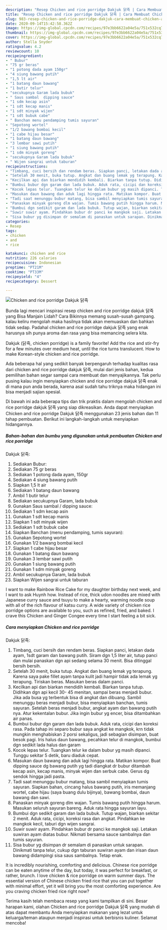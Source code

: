 ```yaml
---
description: "Resep Chicken and rice porridge Dakjuk 닭죽 | Cara Membuat Chicken and rice porridge Dakjuk 닭죽 Yang Lezat"
title: "Resep Chicken and rice porridge Dakjuk 닭죽 | Cara Membuat Chicken and rice porridge Dakjuk 닭죽 Yang Lezat"
slug: 983-resep-chicken-and-rice-porridge-dakjuk-cara-membuat-chicken-and-rice-porridge-dakjuk-yang-lezat
date: 2020-09-14T15:42:58.362Z
image: https://img-global.cpcdn.com/recipes/97e3bb6622a04e5a/751x532cq70/chicken-and-rice-porridge-dakjuk-닭죽-foto-resep-utama.jpg
thumbnail: https://img-global.cpcdn.com/recipes/97e3bb6622a04e5a/751x532cq70/chicken-and-rice-porridge-dakjuk-닭죽-foto-resep-utama.jpg
cover: https://img-global.cpcdn.com/recipes/97e3bb6622a04e5a/751x532cq70/chicken-and-rice-porridge-dakjuk-닭죽-foto-resep-utama.jpg
author: Stella Snyder
ratingvalue: 4.2
reviewcount: 10
recipeingredient:
- " Bubur"
- "75 gr beras"
- "1 potong dada ayam 150gr"
- "4 siung bawang putih"
- "1,5 lt air"
- "1 batang daun bawang"
- "1 butir telur"
- "secukupnya Garam lada bubuk"
- " Saus sambal  dipping sauce"
- "1 sdm kecap asin"
- "1 sdt kecap manis"
- "1 sdt minyak wijen"
- "1 sdt bubuk cabe"
- " Banchan menu pendamping tumis sayuran"
- "Sepotong wortel"
- "1/2 bawang bombai kecil"
- "1 cabe hijau besar"
- "1 batang daun bawang"
- "3 lembar sawi putih"
- "1 siung bawang putih"
- "1 sdm minyak goreng"
- "secukupnya Garam lada bubuk"
- " Wijen sangrai untuk taburan"
recipeinstructions:
- "Timbang, cuci bersih dan rendam beras. Siapkan panci, letakan dada ayam, 1sdt garam dan bawang putih. Siram dgn 1,5 liter air, tutup panci dan mulai panaskan dgn api sedang selama 30 menit. Bisa ditinggal bersih bersih."
- "Setelah 30 menit, buka tutup. Angkat dan buang lemak yg terapung. Karena saya pake fillet ayam tanpa kulit jadi hampir tidak ada lemak yg terapung. Tiriskan beras. Masukan beras dalam panci."
- "Kecilkan api dan biarkan mendidih kembali. Biarkan tanpa tutup. Didihkan dgn api kecil 30- 45 menitan, sampai beras menjadi bubur. Jika ada busa yg terbentuk bisa di angkat dan dibuang. Sambil menunggu beras menjadi bubur, bisa menyiapkan banchan, tumis sayuran. Setelah beras menjadi bubur, angkat ayam dan bawang putih nya. Atur kekentalan bubur. Jika ingin bubur yg encer, bisa ditambahkan air panas."
- "Bumbui bubur dgn garam dan lada bubuk. Aduk rata, cicipi dan koreksi rasa. Pada tahap ini separo bubur saya angkat ke mangkok, krn tidak mungkin menghabiskan 2 porsi sekaligus, jadi sebagian disimpan, buat besok pagi. Iris halus daun bawang, pecahkan telur di mangkok, bumbui dgn sedikit lada halus dan garam"
- "Kocok lepas telur. Tuangkan telur ke dalam bubur yg masih dipanci. Tunggu sekitar 5 detik, baru diaduk cepat."
- "Masukan daun bawang dan aduk lagi hingga rata. Matikan kompor. Buat dipping sauce dg bawang putih yg tadi diangkat dr bubur ditambah kecap asin, kecap manis, minyak wijen dan serbuk cabe. Gerus dg sendok hingga jadi pasta."
- "Tadi saat menunggu bubur matang, bisa sambil menyiapkan tumis sayuran. Siapkan bahan, cincang halus bawang putih, iris memanjang wortel, cabe hijau (saya buang dulu bijinya), bawang bombai, daun bawang dan sawi."
- "Panaskan minyak goreng dlm wajan. Tumis bawang putih hingga harum. Masukan seluruh sayuran bareng. Aduk rata hingga sayuran layu."
- "Bumbui dgn sedikit garam dan lada bubuk. Tutup wajan, biarkan sekitar 2 menit. Aduk rata, cicipi, koreksi rasa dan angkat. Pindahkan ke mangkok kecil, taburi dgn wijen sangrai."
- "Suwir suwir ayam. Pindahkan bubur dr panci ke mangkok saji. Letakan suwiran ayam diatas bubur. Nikmati bersama sauce sambalnya dan tumis sayuran."
- "Sisa bubur yg disimpan dr semalam di panaskan untuk sarapan. Dinikmati tanpa telur, cukup dgn taburan suwiran ayam dan irisan daun bawang didampingi sisa saus sambalnya. Tetap enak."
categories:
- Resep
tags:
- chicken
- and
- rice

katakunci: chicken and rice 
nutrition: 226 calories
recipecuisine: Indonesian
preptime: "PT21M"
cooktime: "PT33M"
recipeyield: "4"
recipecategory: Dessert

---
```



![Chicken and rice porridge
Dakjuk 닭죽](https://img-global.cpcdn.com/recipes/97e3bb6622a04e5a/751x532cq70/chicken-and-rice-porridge-dakjuk-닭죽-foto-resep-utama.jpg)

Bunda lagi mencari inspirasi resep chicken and rice porridge
dakjuk 닭죽 yang Bisa Manjain Lidah? Cara Bikinnya memang susah-susah gampang. kalau keliru mengolah maka hasilnya tidak akan memuaskan dan bahkan tidak sedap. Padahal chicken and rice porridge
dakjuk 닭죽 yang enak harusnya sih punya aroma dan rasa yang bisa memancing selera kita.

Dakjuk (닭죽, chicken porridge) is a family favorite! Add the rice and stir-fry for a few minutes over medium heat, until the rice turns translucent. How to make Korean-style chicken and rice porridge.

Ada beberapa hal yang sedikit banyak berpengaruh terhadap kualitas rasa dari chicken and rice porridge
dakjuk 닭죽, mulai dari jenis bahan, kedua pemilihan bahan segar sampai cara membuat dan menyajikannya. Tak perlu pusing kalau ingin menyiapkan chicken and rice porridge
dakjuk 닭죽 enak di mana pun anda berada, karena asal sudah tahu triknya maka hidangan ini bisa menjadi sajian spesial.


Di bawah ini ada beberapa tips dan trik praktis dalam mengolah chicken and rice porridge
dakjuk 닭죽 yang siap dikreasikan. Anda dapat menyiapkan Chicken and rice porridge
Dakjuk 닭죽 menggunakan 23 jenis bahan dan 11 tahap pembuatan. Berikut ini langkah-langkah untuk menyiapkan hidangannya.

<!--inarticleads1-->

##### Bahan-bahan dan bumbu yang digunakan untuk pembuatan Chicken and rice porridge
Dakjuk 닭죽:

1. Sediakan  Bubur:
1. Sediakan 75 gr beras
1. Sediakan 1 potong dada ayam, 150gr
1. Sediakan 4 siung bawang putih
1. Siapkan 1,5 lt air
1. Sediakan 1 batang daun bawang
1. Ambil 1 butir telur
1. Sediakan secukupnya Garam, lada bubuk
1. Gunakan  Saus sambal / dipping sauce:
1. Sediakan 1 sdm kecap asin
1. Gunakan 1 sdt kecap manis
1. Siapkan 1 sdt minyak wijen
1. Sediakan 1 sdt bubuk cabe
1. Siapkan  Banchan (menu pendamping, tumis sayuran):
1. Gunakan Sepotong wortel
1. Gunakan 1/2 bawang bombai kecil
1. Siapkan 1 cabe hijau besar
1. Gunakan 1 batang daun bawang
1. Gunakan 3 lembar sawi putih
1. Gunakan 1 siung bawang putih
1. Gunakan 1 sdm minyak goreng
1. Ambil secukupnya Garam, lada bubuk
1. Siapkan  Wijen sangrai untuk taburan


I want to make Rainbow Rice Cake for my daughter birthday next week, and I want to ask Huynh how. Instead of rice, thick udon noodles are mixed with Japanese curry sauce and tsuyu to make a hearty, warming noodle soup with all of the rich flavour of katsu curry. A wide variety of chicken rice porridge options are available to you, such as refined, fried, and baked. I crave this Chicken and Ginger Congee every time I start feeling a bit sick. 

<!--inarticleads2-->

##### Cara menyiapkan Chicken and rice porridge
Dakjuk 닭죽:

1. Timbang, cuci bersih dan rendam beras. Siapkan panci, letakan dada ayam, 1sdt garam dan bawang putih. Siram dgn 1,5 liter air, tutup panci dan mulai panaskan dgn api sedang selama 30 menit. Bisa ditinggal bersih bersih.
1. Setelah 30 menit, buka tutup. Angkat dan buang lemak yg terapung. Karena saya pake fillet ayam tanpa kulit jadi hampir tidak ada lemak yg terapung. Tiriskan beras. Masukan beras dalam panci.
1. Kecilkan api dan biarkan mendidih kembali. Biarkan tanpa tutup. Didihkan dgn api kecil 30- 45 menitan, sampai beras menjadi bubur. Jika ada busa yg terbentuk bisa di angkat dan dibuang. Sambil menunggu beras menjadi bubur, bisa menyiapkan banchan, tumis sayuran. Setelah beras menjadi bubur, angkat ayam dan bawang putih nya. Atur kekentalan bubur. Jika ingin bubur yg encer, bisa ditambahkan air panas.
1. Bumbui bubur dgn garam dan lada bubuk. Aduk rata, cicipi dan koreksi rasa. Pada tahap ini separo bubur saya angkat ke mangkok, krn tidak mungkin menghabiskan 2 porsi sekaligus, jadi sebagian disimpan, buat besok pagi. Iris halus daun bawang, pecahkan telur di mangkok, bumbui dgn sedikit lada halus dan garam
1. Kocok lepas telur. Tuangkan telur ke dalam bubur yg masih dipanci. Tunggu sekitar 5 detik, baru diaduk cepat.
1. Masukan daun bawang dan aduk lagi hingga rata. Matikan kompor. Buat dipping sauce dg bawang putih yg tadi diangkat dr bubur ditambah kecap asin, kecap manis, minyak wijen dan serbuk cabe. Gerus dg sendok hingga jadi pasta.
1. Tadi saat menunggu bubur matang, bisa sambil menyiapkan tumis sayuran. Siapkan bahan, cincang halus bawang putih, iris memanjang wortel, cabe hijau (saya buang dulu bijinya), bawang bombai, daun bawang dan sawi.
1. Panaskan minyak goreng dlm wajan. Tumis bawang putih hingga harum. Masukan seluruh sayuran bareng. Aduk rata hingga sayuran layu.
1. Bumbui dgn sedikit garam dan lada bubuk. Tutup wajan, biarkan sekitar 2 menit. Aduk rata, cicipi, koreksi rasa dan angkat. Pindahkan ke mangkok kecil, taburi dgn wijen sangrai.
1. Suwir suwir ayam. Pindahkan bubur dr panci ke mangkok saji. Letakan suwiran ayam diatas bubur. Nikmati bersama sauce sambalnya dan tumis sayuran.
1. Sisa bubur yg disimpan dr semalam di panaskan untuk sarapan. Dinikmati tanpa telur, cukup dgn taburan suwiran ayam dan irisan daun bawang didampingi sisa saus sambalnya. Tetap enak.


It is incredibly nourishing, comforting and delicious. Chinese rice porridge can be eaten anytime of the day, but today, it was perfect for breakfast, or rather, brunch. I love chicken &amp; rice porridge on warm summer days. The essential version of Chinese chicken fried rice that you can put together with minimal effort, yet it will bring you the most comforting experience. Are you craving chicken fried rice right now? 

Terima kasih telah membaca resep yang kami tampilkan di sini. Besar harapan kami, olahan Chicken and rice porridge
Dakjuk 닭죽 yang mudah di atas dapat membantu Anda menyiapkan makanan yang lezat untuk keluarga/teman ataupun menjadi inspirasi untuk berbisnis kuliner. Selamat mencoba!
